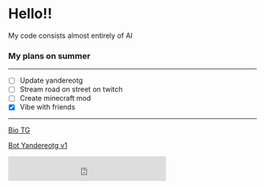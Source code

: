 # Hello!!
My code consists almost entirely of AI
### My plans on summer
-------
- [ ] Update yandereotg
- [ ] Stream road on street on twitch
- [ ] Create minecraft mod
- [x] Vibe with friends
------
[Bio TG](https://t.me/yandereotg)

[Bot Yandereotg v1](https://t.me/scarletminecraft_bot)

<iframe 
  src="https://musicnights.serv00.net/designs/EvT%20(Pulsma)/widget-compact.html" 
  width="320" 
  height="50" 
  frameborder="0" 
  scrolling="no"
  style="border: none; background: transparent;">
</iframe>
